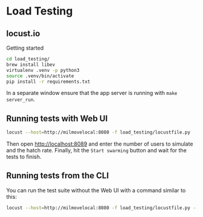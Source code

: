 # Load Testing

## locust.io

Getting started

```sh
cd load_testing/
brew install libev
virtualenv .venv -p python3
source .venv/bin/activate
pip install -r requirements.txt
```

In a separate window ensure that the app server is running with `make server_run`.

## Running tests with Web UI

```sh
locust --host=http://milmovelocal:8080 -f load_testing/locustfile.py
```

Then open [http://localhost:8089](http://localhost:8089/) and enter the number of users to simulate and the hatch rate.
Finally, hit the `Start swarming` button and wait for the tests to finish.

## Running tests from the CLI

You can run the test suite without the Web UI with a command similar to this:

```sh
locust --host=http://milmovelocal:8080 -f load_testing/locustfile.py --clients=50 --hatch-rate=5 --no-web --run-time=60s
```
